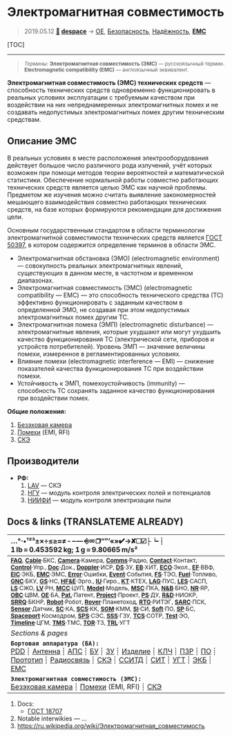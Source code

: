# Электромагнитная совместимость
> 2019.05.12 **[🚀](../index/index.md) [despace](index.md)** → [OE](oe.md), [Безопасность](srrq.md), [Надёжность](srrq.md), **[EMC](emc.md)**

[TOC]

---

> <small>*Термины:* **Электромагнитная совместимость (ЭМС)** — русскоязычный термин. **Electromagnetic compatibility (EMC)** — англоязычный эквивалент.</small>

**Электромагнитная совместимость (ЭМС) технических средств** — способность технических средств одновременно функционировать в реальных условиях эксплуатации с требуемым качеством при воздействии на них непреднамеренных электромагнитных помех и не создавать недопустимых электромагнитных помех другим техническим средствам.



## Описание ЭМС
В реальных условиях в месте расположения электрооборудования действует большое число различного рода излучений, учёт которых возможен при помощи методов теории вероятностей и математической статистики. Обеспечение нормальной работы совместно работающих технических средств является целью ЭМС как научной проблемы. Предметом же изучения можно считать выявление закономерностей мешающего взаимодействия совместно работающих технических средств, на базе которых формируются рекомендации для достижения цели.

Основным государственным стандартом в области терминологии электромагнитной совместимости технических средств является [ГОСТ 50397](гост_50397.md), в котором содержится определение терминов в области ЭМС.
   - Электромагнитная обстановка (ЭМО) (electromagnetic environment) — совокупность реальных электромагнитных явлений, существующих в данном месте, в частотном и временном диапазонах.
   - Электромагнитная совместимость (ЭМС) (electromagnetic compatibility — EMC) — это способность технического средства (ТС) эффективно функционировать с заданным качеством в определенной ЭМО, не создавая при этом недопустимых электромагнитных помех другим ТС.
   - Электромагнитная помеха (ЭМП) (electromagnetic disturbance) — электромагнитные явления, которые ухудшают или могут ухудшить качество функционирования ТС (электрической сети, приборов и устройств потребителей). Уровень ЭМП — значение величины помехи, измеренное в регламентированных условиях.
   - Влияние помехи (electromagnetic interference — EMI) — снижение показателей качества функционирования ТС при воздействии помехи.
   - Устойчивость к ЭМП, помехоустойчивость (immunity) — способность ТС сохранять заданное качество функционирования при воздействии помех.

**Общие положения:**

   1. [Безэховая камера](ach.md)
   1. [Помехи](emi.md) (EMI, RFI)
   1. [СКЭ](elmsys.md)



## Производители
   - **РФ:**
      1. [LAV](zz_lav.md) — СКЭ
      1. [НГУ](zz_nsu.md) — модуль контроля электрических полей и потенциалов
      1. [НИИФИ](zz_niifi.md) — модуль контроля электризации пыли



<p style="page-break-after:always"> </p>

## Docs & links (TRANSLATEME ALREADY)
|…°·•¹²³±×÷≤≥≈≠ ‑ −— ⎆✉ ❐“”’«»✔→✘☐☑├┕┆ 1 lb = 0.453592 kg; 1 g = 9.80665 m/s²|
|:--|
|<small>**[FAQ](faq.md)**, **[Cable](cable.md)**·БКС, **[Camera](cam.md)**·Камера, **[Comms](comms.md)**·Радио, **[Contact](contact.md)**·Контакт, **[Control](control.md)**·Упр., **[Doc](doc.md)**·Док., **[Doppler](doppler.md)**·ИСР, **[DS](ds.md)**·ЗУ, **[EB](eb.md)**·ХИТ, **[ECO](ecology.md)**·Экол., **[EF](ef.md)**·ВВФ, **[ElC](elc.md)**·ЭКБ, **[EMC](emc.md)**·ЭМС, **[Error](error.md)**·Ошибки, **[Event](event.md)**·События, **[FS](fs.md)**·ТЭО, **[Fuel](fuel.md)**·Топливо, **[GNC](gnc.md)**·БКУ, **[GS](scs.md)**·НС, **[HF&E](hfe.md)**·Эрго., **[IU](iu.md)**·Гиро., **[KT](kt.md)**·КТЕХ, **[LAG](lag.md)**·ПУC, **[LES](les.md)**·САСП, **[LS](ls.md)**·СЖО, **[LV](lv.md)**·РН, **[MCC](mcc.md)**·ЦУП, **[Model](model.md)**·Модель, **[MSC](sc.md)**·ПКА, **[N&B](nnb.md)**·БНО, **[NR](nr.md)**·ЯР, **[OBC](obc.md)**·ЦВМ, **[OE](oe.md)**·БА, **[Pat.](патент.md)**·Патент, **[Project](project.md)**·Проект, **[PS](ps.md)**·ДУ, **[R&D](rnd.md)**·НИОКР, **[SRRQ](srrq.md)**·БКНР, **[Robot](robotics.md)**·Робот, **[Rover](rover.md)**·Планетоход, **[RTG](rtg.md)**·РИТЭГ, **[SARC](sarc.md)**·ПСК, **[Sensor](sensor.md)**·Датчик, **[SC](sc.md)**·КА, **[SCS](scs.md)**·КК, **[SGM](sgm.md)**·КММ, **[SI](si.md)**·СИ, **[Soft](soft.md)**·ПО, **[SP](sp.md)**·БС, **[Spaceport](spaceport.md)**·Космодром, **[SPS](sps.md)**·СЭС, **[SSS](sss.md)**·ГЗУ, **[TCS](tcs.md)**·СОТР, **[Test](test.md)**·ЭО, **[Timeline](timeline.md)**·ЦГМ, **[TMS](tms.md)**·ТМС, **[TOR](tor.md)**·ТЗ, **[TRL](trl.md)**·УГТ</small>|
|*Sections & pages*|
|**`Бортовая аппаратура (БА):`**<br> [PDD](pdd.md) ┊ [Антенна](antenna.md) ┊ [АПС](hns.md) ┊ [БУ](sp.md) ┊ [ЗУ](ds.md) ┊ [Изделие](unit.md) ┊ [КЛЧ](clean_lvl.md) ┊ [ПЗР](fov.md) ┊ [ПО](soft.md) ┊ [Прототип](prototype.md) ┊ [Радиосвязь](comms.md) ┊ [СКЭ](elmsys.md) ┊ [ССИТД](tsdcs.md) ┊ [СИТ](etedp.md) ┊ [УГТ](trl.md) ┊ [ЭКБ](elc.md) ┊ [EMC](emc.md)|
|**`Электромагнитная совместимость (ЭМС):`**<br> [Безэховая камера](ach.md) ┊ [Помехи](emi.md) (EMI, RFI) ┊ [СКЭ](elmsys.md)|

   1. Docs:
      - [ГОСТ 18707](гост_18707.md)
   1. Notable interwikies — …
   1. <https://ru.wikipedia.org/wiki/Электромагнитная_совместимость>
